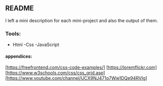 ## README

I left a mini description for each mini-project and also the output of them. 

### Tools:

- Html
-Css
-JavaScript




#### appendices:

  [https://freefrontend.com/css-code-examples/]
  [https://loremflickr.com]
  [https://www.w3schools.com/css/css_grid.asp]
  [https://www.youtube.com/channel/UCX9NJ471o7Wie1DQe94RVIg]
